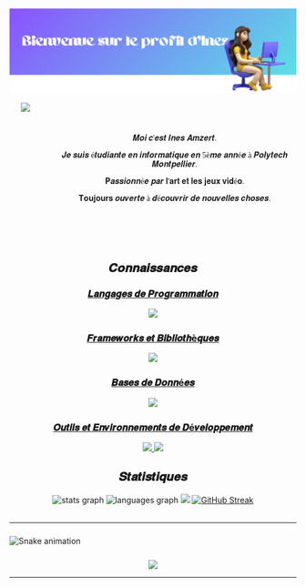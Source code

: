 ![welcome](newwelcomebanner.png)
<div style="display: flex; align-items: center;">
  <img align="left" height="200" src="https://64.media.tumblr.com/90059c658fc3fdb7db7e8d4c32f020b3/b36d3af6693aac9c-3e/s540x810/2d9fc6a725e66ce7606e8192c16b798544b9c37a.gif" style="margin-right: 20px; margin-left: 20px;" />
  <div style="margin-left: 20px; font-family: 'Georgia', serif;" align="center">
    <br><br>
    <p> 𝑴𝒐𝒊 𝒄'𝒆𝒔𝒕 𝑰𝒏𝒆𝒔 𝑨𝒎𝒛𝒆𝒓𝒕.</p>
    <p> 𝑱𝒆 𝒔𝒖𝒊𝒔 é𝒕𝒖𝒅𝒊𝒂𝒏𝒕𝒆 𝒆𝒏 𝒊𝒏𝒇𝒐𝒓𝒎𝒂𝒕𝒊𝒒𝒖𝒆 𝒆𝒏 5è𝒎𝒆 𝒂𝒏𝒏é𝒆 à 𝑷𝒐𝒍𝒚𝒕𝒆𝒄𝒉 𝑴𝒐𝒏𝒕𝒑𝒆𝒍𝒍𝒊𝒆𝒓.</p>
    <p> 𝐏𝒂𝒔𝒔𝒊𝒐𝒏𝒏é𝒆 𝒑𝒂𝒓 𝐥'𝐚𝐫𝐭 𝐞𝐭 𝐥𝐞𝐬 𝐣𝐞𝐮𝐱 𝐯𝐢𝐝é𝐨.</p>
    <p> 𝐓𝐨𝐮𝐣𝐨𝐮𝐫𝐬 𝒐𝒖𝒗𝒆𝒓𝒕𝒆 à 𝒅é𝒄𝒐𝒖𝒗𝒓𝒊𝒓 𝒅𝒆 𝒏𝒐𝒖𝒗𝒆𝒍𝒍𝒆𝒔 𝒄𝒉𝒐𝒔𝒆𝒔.</p>
  </div>
</div>

<br><br>
<h2 align="center">𝑪𝒐𝒏𝒏𝒂𝒊𝒔𝒔𝒂𝒏𝒄𝒆𝒔</h2>
<p align="center">
<a href="https://skillicons.dev">
  <h3 align="center">𝑳𝒂𝒏𝒈𝒂𝒈𝒆𝒔 𝒅𝒆 𝑷𝒓𝒐𝒈𝒓𝒂𝒎𝒎𝒂𝒕𝒊𝒐𝒏</h3>
        <p align="center">

  <img src="https://skillicons.dev/icons?i=python,javascript,html,css,swift,java,c,cpp,r" />
        </p>
    <h3 align="center">𝑭𝒓𝒂𝒎𝒆𝒘𝒐𝒓𝒌𝒔 𝒆𝒕 𝑩𝒊𝒃𝒍𝒊𝒐𝒕𝒉è𝒒𝒖𝒆𝒔</h3>
      <p align="center">

  <img src="https://skillicons.dev/icons?i=angular,react,vue,express,nodejs,alpinejs,laravel,bootstrap,tailwind" />
      </p>
    <h3 align="center">𝑩𝒂𝒔𝒆𝒔 𝒅𝒆 𝑫𝒐𝒏𝒏é𝒆𝒔</h3>
    <p align="center">

  <img src="https://skillicons.dev/icons?i=mongodb,mysql,postgres" />
    </p>

  <h3 align="center">𝑶𝒖𝒕𝒊𝒍𝒔 𝒆𝒕 𝑬𝒏𝒗𝒊𝒓𝒐𝒏𝒏𝒆𝒎𝒆𝒏𝒕𝒔 𝒅𝒆 𝑫é𝒗𝒆𝒍𝒐𝒑𝒑𝒆𝒎𝒆𝒏𝒕</h3>
  <p align="center">
  <img src="https://skillicons.dev/icons?i=linux,git,github,gitlab,githubactions,vscode,idea,phpstorm,androidstudio,arduino,maven,gradle,docker" />
  <img src="https://skillicons.dev/icons?i=figma,unity,postman,notion,replit,discord,netlify" />
  </p>
</a>
</p>
<h2 align="center">𝑺𝒕𝒂𝒕𝒊𝒔𝒕𝒊𝒒𝒖𝒆𝒔</h2>
<div align="center">
  <img src="https://github-readme-stats.vercel.app/api?username=inesamzr&hide_title=true&hide_rank=true&show_icons=true&include_all_commits=true&count_private=true&disable_animations=false&theme=midnight-purple&locale=fr&hide_border=true&order=1&bg_color=45%2C986DE3%2C20DCEB&icon_color=EBEBEB" height="150" alt="stats graph"  />
  <img src="https://github-readme-stats.vercel.app/api/top-langs?username=inesamzr&locale=fr&hide_title=true&layout=compact&card_width=320&langs_count=6&theme=midnight-purple&hide_border=true&order=2&bg_color=45%2C986DE3%2C20DCEB" height="150" alt="languages graph"  />
  <img height="150" src="https://i.pinimg.com/originals/8e/99/9f/8e999fe6ac0fe0a8d7fc10a8d4ea6feb.gif" />
<a href="https://git.io/streak-stats"><img src="https://github-readme-streak-stats.herokuapp.com?user=inesamzr&theme=dracula&locale=fr&background=45%2C986DE3%2C20DCEB&hide_border=true&ring=EBEBEB&fire=DE10EB&currStreakNum=EBEBEB&sideNums=EBEBEB&currStreakLabel=EBEBEB&sideLabels=EBEBEB&dates=EBEBEB" height="150" alt="GitHub Streak" /></a>  <br><br>
</div>
<hr>

###

<img src="https://raw.githubusercontent.com/inesamzr/inesamzr/output/snake.svg" alt="Snake animation"/>

###
<div align="center">
<img align="center" src="https://i.pinimg.com/originals/7e/9c/5a/7e9c5a973ac7e93a706757d58fea7dfd.gif" />
</div>
<hr>
